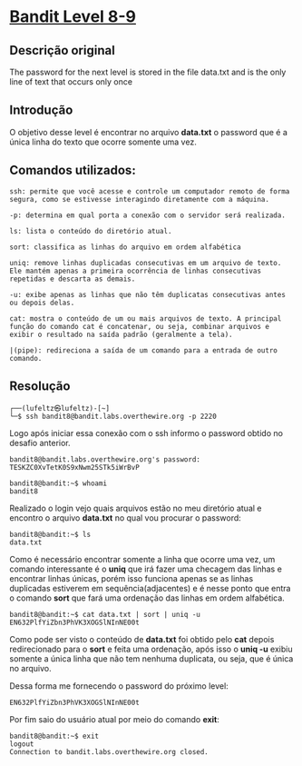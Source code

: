 # [Bandit Level 8-9](https://overthewire.org/wargames/bandit/bandit9.html)

## Descrição original
The password for the next level is stored in the file data.txt and is the only line of text that occurs only once


## Introdução
O objetivo desse level é encontrar no arquivo **data.txt** o password que é a única linha do texto que ocorre somente uma vez.


## Comandos utilizados:

```
ssh: permite que você acesse e controle um computador remoto de forma segura, como se estivesse interagindo diretamente com a máquina.

-p: determina em qual porta a conexão com o servidor será realizada.
```

```
ls: lista o conteúdo do diretório atual.
```

```
sort: classifica as linhas do arquivo em ordem alfabética 
```
```
uniq: remove linhas duplicadas consecutivas em um arquivo de texto. Ele mantém apenas a primeira ocorrência de linhas consecutivas repetidas e descarta as demais.

-u: exibe apenas as linhas que não têm duplicatas consecutivas antes ou depois delas.
```

```
cat: mostra o conteúdo de um ou mais arquivos de texto. A principal função do comando cat é concatenar, ou seja, combinar arquivos e exibir o resultado na saída padrão (geralmente a tela).
```

```
|(pipe): redireciona a saída de um comando para a entrada de outro comando.
```

## Resolução

```
┌──(lufeltz㉿lufeltz)-[~]
└─$ ssh bandit8@bandit.labs.overthewire.org -p 2220
```

Logo após iniciar essa conexão com o ssh informo o password obtido no desafio anterior.

```
bandit8@bandit.labs.overthewire.org's password: TESKZC0XvTetK0S9xNwm25STk5iWrBvP
```

```console
bandit8@bandit:~$ whoami
bandit8
```

Realizado o login vejo quais arquivos estão no meu diretório atual e encontro o arquivo **data.txt** no qual vou procurar o password:

```console
bandit8@bandit:~$ ls
data.txt
```

Como é necessário encontrar somente a linha que ocorre uma vez, um comando interessante é o **uniq** que irá fazer uma checagem das linhas e encontrar linhas únicas, porém isso funciona apenas se as linhas duplicadas estiverem em sequência(adjacentes) e é nesse ponto que entra o comando **sort** que fará uma ordenação das linhas em ordem alfabética.

```console
bandit8@bandit:~$ cat data.txt | sort | uniq -u
EN632PlfYiZbn3PhVK3XOGSlNInNE00t
```

Como pode ser visto o conteúdo de **data.txt** foi obtido pelo **cat** depois redirecionado para o **sort** e feita uma ordenação, após isso o **uniq -u** exibiu somente a única linha que não tem nenhuma duplicata, ou seja, que é única no arquivo.

Dessa forma me fornecendo o password do próximo level:

    EN632PlfYiZbn3PhVK3XOGSlNInNE00t

Por fim saio do usuário atual por meio do comando **exit**:

```console
bandit8@bandit:~$ exit
logout
Connection to bandit.labs.overthewire.org closed.
```